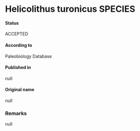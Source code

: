 Helicolithus turonicus SPECIES
=======

#### Status
ACCEPTED

#### According to
Paleobiology Database

#### Published in
null

#### Original name
null

### Remarks
null